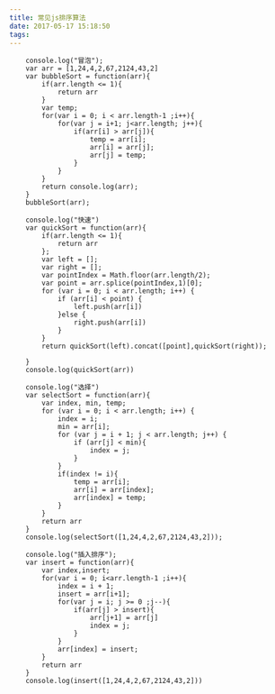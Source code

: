 ```yaml
---
title: 常见js排序算法
date: 2017-05-17 15:18:50
tags:
---
```


        console.log("冒泡");
    	var arr = [1,24,4,2,67,2124,43,2]
		var bubbleSort = function(arr){
			if(arr.length <= 1){
				return arr
			}
			var temp;
			for(var i = 0; i < arr.length-1 ;i++){
				for(var j = i+1; j<arr.length; j++){
					if(arr[i] > arr[j]){
						temp = arr[i];
						arr[i] = arr[j];
						arr[j] = temp;
					}
				}
			}
			return console.log(arr);
		}
		bubbleSort(arr);
		
		console.log("快速")
		var quickSort = function(arr){
			if(arr.length <= 1){
				return arr
			};
			var left = [];
			var right = [];
			var pointIndex = Math.floor(arr.length/2);
			var point = arr.splice(pointIndex,1)[0];
			for (var i = 0; i < arr.length; i++) {
				if (arr[i] < point) {
					left.push(arr[i])
				}else {
					right.push(arr[i])
				}
			}
			return quickSort(left).concat([point],quickSort(right));
			
		}
		console.log(quickSort(arr))
		
		console.log("选择")
		var selectSort = function(arr){
			var index, min, temp;
			for (var i = 0; i < arr.length; i++) {
				index = i;
				min = arr[i];
				for (var j = i + 1; j < arr.length; j++) {
					if (arr[j] < min){
						index = j;
					}
				}
				if(index != i){
					temp = arr[i];
					arr[i] = arr[index];
					arr[index] = temp;	
				}
			}
			return arr
		}
		console.log(selectSort([1,24,4,2,67,2124,43,2]));
		
		console.log("插入排序");
		var insert = function(arr){
			var index,insert;
			for(var i = 0; i<arr.length-1 ;i++){
				index = i + 1;
				insert = arr[i+1];
				for(var j = i; j >= 0 ;j--){
					if(arr[j] > insert){
						arr[j+1] = arr[j]
						index = j;
					}
				}
				arr[index] = insert;
			}
			return arr
		}
		console.log(insert([1,24,4,2,67,2124,43,2]))